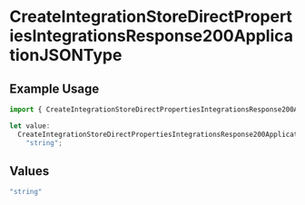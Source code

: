 # CreateIntegrationStoreDirectPropertiesIntegrationsResponse200ApplicationJSONType

## Example Usage

```typescript
import { CreateIntegrationStoreDirectPropertiesIntegrationsResponse200ApplicationJSONType } from "@vercel/sdk/models/createintegrationstoredirectop.js";

let value:
  CreateIntegrationStoreDirectPropertiesIntegrationsResponse200ApplicationJSONType =
    "string";
```

## Values

```typescript
"string"
```